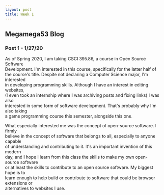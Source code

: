 ```yaml
---
layout: post
title: Week 1
---
```


## Megamega53 Blog

### Post 1 - 1/27/20

   As of Spring 2020, I am taking CSCI 395.86, a course in Open Source Software   
Development. I'm interested in this course, specifically for the latter half of   
the course's title. Despite not declaring a Computer Science major, I'm interested  
in developing programming skills. Although I have an interest in editing websites,  
(I even took an internship where I was archiving posts and fixing links) I was also  
interested in some form of software development. That's probably why I'm also taking  
a game programming course this semester, alongside this one. 

  What especially interested me was the concept of open-source software. I firmly   
believe in the concept of software that belongs to all, especially to anyone capable     
of understanding and contributing to it. It's an important invention of this modern    
day, and I hope I learn from this class the skills to make my own open-source software     
or at least the skills to contribute to an open source software. My biggest hope is to  
learn enough to help build or contribute to software that could be browser extensions or    
alternatives to websites I use.


